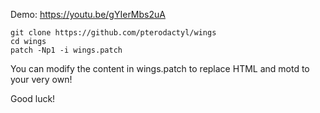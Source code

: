 Demo: https://youtu.be/gYIerMbs2uA
```
git clone https://github.com/pterodactyl/wings
cd wings
patch -Np1 -i wings.patch
```
You can modify the content in wings.patch to replace HTML and motd to your very own!

Good luck!
